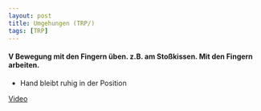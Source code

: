 ```yaml
---
layout: post
title: Umgehungen (TRP/) 
tags: [TRP]
---
```


#### V Bewegung mit den Fingern üben. z.B. am Stoßkissen. Mit den Fingern arbeiten.
* Hand bleibt ruhig in der Position

[Video](https://www.youtube.com/watch?v=q_XJqjCe_rY)
